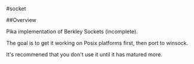 #socket

##Overview

Pika implementation of Berkley Sockets (incomplete).

The goal is to get it working on Posix platforms first, then port to winsock.

It's recommened that you don't use it until it has matured more.